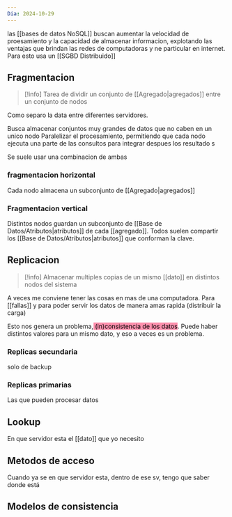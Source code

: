 ```yaml
---
Dia: 2024-10-29
---
```

las [[bases de datos NoSQL]] buscan aumentar la velocidad de proesamiento y la capacidad de almacenar informacion, explotando las ventajas que brindan las redes de computadoras y ne particular en internet. Para esto usa un [[SGBD Distribuido]]

## Fragmentacion 
>[!info] Tarea de dividir un conjunto de [[Agregado|agregados]] entre un conjunto de nodos 

Como separo la data entre diferentes servidores.

Busca almacenar conjuntos muy grandes de datos que no caben en un unico nodo
Paralelizar el procesamiento, permitiendo que cada nodo ejecuta una parte de las consultos para integrar despues los resultado s

Se suele usar una combinacion de ambas
### fragmentacion horizontal 
Cada nodo almacena un subconjunto de [[Agregado|agregados]]

### Fragmentacion vertical 
Distintos nodos guardan un subconjunto de [[Base de Datos/Atributos|atributos]] de cada [[agregado]]. Todos suelen compartir los [[Base de Datos/Atributos|atributos]] que conforman la clave. 



## Replicacion 
>[!info] Almacenar multiples copias de un mismo [[dato]] en distintos nodos del sistema


A veces me conviene tener las cosas en mas de una computadora. 
Para [[fallas]] y para poder servir los datos de manera amas rapida (distribuir la carga)

Esto nos genera un problema,<mark style="background: #FF5582A6;"> (in)consistencia de los datos</mark>. Puede haber distintos valores para un mismo dato, y eso a veces es un problema.
### Replicas secundaria 
solo de backup

### Replicas primarias 
Las que pueden procesar datos

## Lookup
En que servidor esta el [[dato]] que yo necesito 


## Metodos de acceso 
Cuando ya se en que servidor esta, dentro de ese sv, tengo que saber donde está

## Modelos de consistencia 
